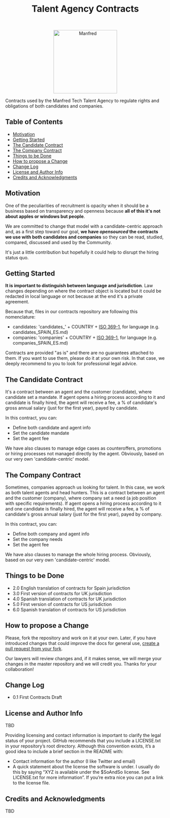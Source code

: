 <h1 align="center"> Talent Agency Contracts </h1> <br>
<p align="center">
  <a href="https://www.getmanfred.com/">
    <img alt="Manfred" title="Manfred" src="https://pbs.twimg.com/profile_images/946845160004112384/ap8_xjIa_400x400.jpg" width="200">
  </a>
</p>


Contracts used by the Manfred Tech Talent Agency to regulate rights and obligations of both candidates and companies.

## Table of Contents

- [Motivation](#motivation)
- [Getting Started](#getting-started)
- [The Candidate Contract](#the-candidate-contract)
- [The Company Contract](#the-company-contract)
- [Things to be Done](#things-to-be-done)
- [How to propose a Change](#how-to-propose-a-change)
- [Change Log](#change-log)
- [License and Author Info](#license-and-author-info)
- [Credits and Acknowledgments](#credits-and-acknowledgments)

## Motivation

One of the peculiarities of recruitment is opacity when it should be a business based on transparency and openness because **all of this it's not about apples or windows but people**.

We are committed to change that model with a candidate-centric approach and, as a first step toward our goal, **we have *opensourced* the contracts we use with both candidates and companies** so they can be read, studied, compared, discussed and used by the Community.

It's just a little contribution but hopefully it could help to disrupt the hiring status quo.

## Getting Started

**It is important to distinguish between language and jurisdiction**. Law changes depending on where the contract object is located but it could be redacted in local language or not because at the end it's a private agreement.

Because that, files in our contracts repository are following this nomenclature:

* candidates: 'candidates_' + COUNTRY + [ISO 369-1](https://en.wikipedia.org/wiki/ISO_639-1), for language (e.g. candidates_SPAIN_ES.md)
* companies: 'companies' + COUNTRY + [ISO 369-1](https://en.wikipedia.org/wiki/ISO_639-1), for language (e.g. companies_SPAIN_ES.md)

Contracts are provided "as is" and there are no guarantees attached to them. If you want to use them, please do it at your own risk. In that case, we deeply recommend to you to look for professional legal advice.

## The Candidate Contract

It's a contract between an agent and the customer (candidate), where candidate set a mandate. If agent opens a hiring process according to it and candidate is finally hired, the agent will receive a fee, a % of candidate's gross annual salary (just for the first year), payed by candidate. 

In this contract, you can:

* Define both candidate and agent info
* Set the candidate mandate
* Set the agent fee

We have also clauses to manage edge cases as counteroffers, promotions or hiring processes not managed directly by the agent. Obviously, based on our very own 'candidate-centric' model.


## The Company Contract

Sometimes, companies approach us looking for talent. In this case, we work as both talent agents and head hunters. This is a contract between an agent and the customer (company), where company set a need (a job position with specific requirements). If agent opens a hiring process according to it and one candidate is finally hired, the agent will receive a fee, a % of candidate's gross annual salary (just for the first year), payed by company. 

In this contract, you can:

* Define both company and agent info
* Set the company needs
* Set the agent fee

We have also clauses to manage the whole hiring process. Obviously, based on our very own 'candidate-centric' model.

## Things to be Done

* 2.0 English translation of contracts for Spain jurisdiction
* 3.0 First version of contracts for UK jurisdiction
* 4.0 Spanish translation of contracts for UK jurisdiction
* 5.0 First version of contracts for US jurisdiction
* 6.0 Spanish translation of contracts for US jurisdiction

## How to propose a Change

Please, fork the repository and work on it at your own. Later, if you have introduced changes that could improve the docs for general use, [create a pull request from your fork](https://help.github.com/articles/creating-a-pull-request-from-a-fork/).

Our lawyers will review changes and, if it makes sense, we will merge your changes in the master repository and we will credit you. Thanks for your collaboration!

## Change Log

* 0.1 First Contracts Draft

## License and Author Info

TBD

Providing licensing and contact information is important to clarify the legal status of your project. GitHub recommends that you include a LICENSE.txt in your repository’s root directory. Although this convention exists, it’s a good idea to include a brief section in the README with:

* Contact information for the author (I like Twitter and email)
* A quick statement about the license the software is under. I usually do this by saying “XYZ is available under the $SoAndSo license. See LICENSE.txt for more information”. If you’re extra nice you can put a link to the license file.


## Credits and Acknowledgments

TBD